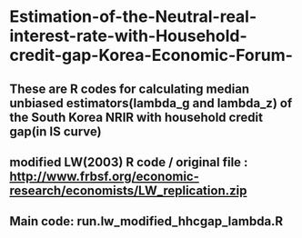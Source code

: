 # Estimation-of-the-Neutral-real-interest-rate-with-Household-credit-gap-Korea-Economic-Forum-

## These are R codes for calculating median unbiased estimators(lambda_g and lambda_z) of the South Korea NRIR with household credit gap(in IS curve)
## modified LW(2003) R code / original file : http://www.frbsf.org/economic-research/economists/LW_replication.zip
## Main code: run.lw_modified_hhcgap_lambda.R
